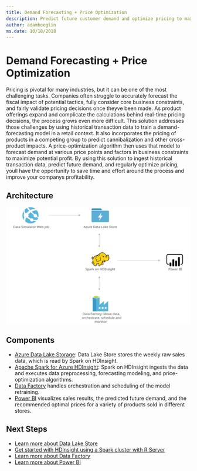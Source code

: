 ```yaml
---
title: Demand Forecasting + Price Optimization 
description: Predict future customer demand and optimize pricing to maximize profitability using big-data and advanced-analytics services from Microsoft Azure.
author: adamboeglin
ms.date: 10/18/2018
---
```

# Demand Forecasting + Price Optimization 
Pricing is pivotal for many industries, but it can be one of the most challenging tasks. Companies often struggle to accurately forecast the fiscal impact of potential tactics, fully consider core business constraints, and fairly validate pricing decisions once theyve been made. As product offerings expand and complicate the calculations behind real-time pricing decisions, the process grows even more difficult.
This solution addresses those challenges by using historical transaction data to train a demand-forecasting model in a retail context. It also incorporates the pricing of products in a competing group to predict cannibalization and other cross-product impacts. A price-optimization algorithm then uses that model to forecast demand at various price points and factors in business constraints to maximize potential profit.
By using this solution to ingest historical transaction data, predict future demand, and regularly optimize pricing, youll have the opportunity to save time and effort around the process and improve your companys profitability.

## Architecture
<img src="media/demand-forecasting-price-optimization-marketing.svg" alt='architecture diagram' />

## Components
* [Azure Data Lake Storage](href="http://azure.microsoft.com/services/storage/data-lake-storage/): Data Lake Store stores the weekly raw sales data, which is read by Spark on HDInsight.
* [Apache Spark for Azure HDInsight](href="http://azure.microsoft.com/services/hdinsight/apache-spark/): Spark on HDInsight ingests the data and executes data preprocessing, forecasting modeling, and price-optimization algorithms.
* [Data Factory](http://azure.microsoft.com/services/data-factory/) handles orchestration and scheduling of the model retraining.
* [Power BI](https://powerbi.microsoft.com) visualizes sales results, the predicted future demand, and the recommended optimal prices for a variety of products sold in different stores.

## Next Steps
* [Learn more about Data Lake Store](https://docs.microsoft.com/azure/data-lake-store/data-lake-store-overview)
* [Get started with HDInsight using a Spark cluster with R Server](https://docs.microsoft.com/azure/hdinsight/hdinsight-apache-spark-overview)
* [Learn more about Data Factory](https://docs.microsoft.com/azure/data-factory/data-factory-introduction)
* [Learn more about Power BI](https://powerbi.microsoft.com/documentation/powerbi-landing-page/)